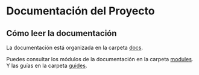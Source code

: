 # Documentación del Proyecto

## Cómo leer la documentación

La documentación está organizada en la carpeta [docs](./docs/).

Puedes consultar los módulos de la documentación en la carpeta [modules](./docs/modules/).
Y las guías en la carpeta [guides](./docs/guides/).